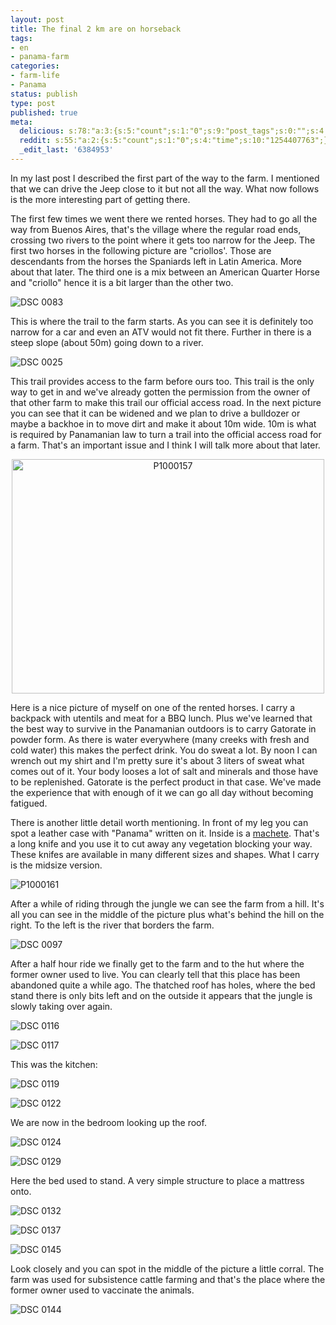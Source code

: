 ```yaml
---
layout: post
title: The final 2 km are on horseback
tags:
- en
- panama-farm
categories:
- farm-life
- Panama
status: publish
type: post
published: true
meta:
  delicious: s:78:"a:3:{s:5:"count";s:1:"0";s:9:"post_tags";s:0:"";s:4:"time";s:10:"1254407770";}";
  reddit: s:55:"a:2:{s:5:"count";s:1:"0";s:4:"time";s:10:"1254407763";}";
  _edit_last: '6384953'
---
```

<p>In my last post I described the first part of the way to the farm. I mentioned that we can drive the Jeep close to it but not all the way. What now follows is the more interesting part of getting there.</p>

<p>The first few times we went there we rented horses. They had to go all the way from Buenos Aires, that's the village where the regular road ends, crossing two rivers to the point where it gets too narrow for the Jeep. The first two horses in the following picture are "criollos'. Those are descendants from the horses the Spaniards left in Latin America. More about that later. The third one is a mix between an American Quarter Horse and "criollo" hence it is a bit larger than the other two.</p>

![DSC 0083](/img/posts/2009-09-29/DSC_0083.jpg)

<p>This is where the trail to the farm starts. As you can see it is definitely too narrow for a car and even an ATV would not fit there. Further in there is  a steep slope (about 50m) going down to a river.</p>

![DSC 0025](/img/posts/2009-09-29/DSC_0025.jpg)

<p>This trail provides access to the farm before ours too. This trail is the only way to get in and we've already gotten the permission from the owner of that other farm to make this trail our official access road. In the next picture you can see that it can be widened and we plan to drive a bulldozer or maybe a backhoe in to move dirt and make it about 10m wide. 10m is what is required by Panamanian law to turn a trail into the official access road for a farm. That's an important issue and I think I will talk more about that later.</p>

<p><a href="http://www.flickr.com/photos/34665899@N00/3890861593" title="View 'P1000157' on Flickr.com"><div style="text-align:center;"><img src="http://farm4.static.flickr.com/3462/3890861593_eb69e2f833.jpg" alt="P1000157" border="0" width="500" height="375" /></div></a></p>

<p>Here is a nice picture of myself on one of the rented horses. I carry a backpack with utentils and meat for a BBQ lunch. Plus we've learned that the best way to survive in the Panamanian outdoors is to carry Gatorate in powder form. As there is water everywhere (many creeks with fresh and cold water) this makes the perfect drink. You do sweat a lot. By noon I can wrench out my shirt and I'm pretty sure it's about 3 liters of sweat what comes out of it. Your body looses a lot of salt and minerals and those have to be replenished. Gatorate is the perfect product in that case. We've made the experience that with enough of it we can go all day without becoming fatigued.</p>

<p>There is another little detail worth mentioning. In front of my leg you can spot a leather case with "Panama" written on it. Inside is a <a href="http://en.wikipedia.org/wiki/Machete">machete</a>. That's a long knife and you use it to cut away any vegetation blocking your way. These knifes are available in many different sizes and shapes. What I carry is the midsize version.</p>

![P1000161](/img/posts/2009-09-29/P1000161.jpg)

<p>After a while of riding through the jungle we can see the farm from a hill. It's all you can see in the middle of the picture plus what's behind the hill on the right. To the left is the river that borders the farm.</p>

![DSC 0097](/img/posts/2009-09-29/DSC_0097.jpg)

<p>After a half hour ride we finally get to the farm and to the hut where the former owner used to live. You can clearly tell that this place has been abandoned quite a while ago. The thatched roof has holes, where the bed stand there is only bits left and on the outside it appears that the jungle is slowly taking over again.</p>

![DSC 0116](/img/posts/2009-09-29/DSC_0116.jpg)

![DSC 0117](/img/posts/2009-09-29/DSC_0117.jpg)

<p>This was the kitchen:</p>

![DSC 0119](/img/posts/2009-09-29/DSC_0119.jpg)

![DSC 0122](/img/posts/2009-09-29/DSC_0122.jpg)

<p>We are now in the bedroom looking up the roof.</p>

![DSC 0124](/img/posts/2009-09-29/DSC_0124.jpg)

![DSC 0129](/img/posts/2009-09-29/DSC_0129.jpg)

<p>Here the bed used to stand. A very simple structure to place a mattress onto.</p>

![DSC 0132](/img/posts/2009-09-29/DSC_0132.jpg)

![DSC 0137](/img/posts/2009-09-29/DSC_0137.jpg)

![DSC 0145](/img/posts/2009-09-29/DSC_0145.jpg)

<p>Look closely and you can spot in the middle of the picture a little corral. The farm was used for subsistence cattle farming and that's the place where the former owner used to vaccinate the animals.</p>

![DSC 0144](/img/posts/2009-09-29/DSC_0144.jpg)